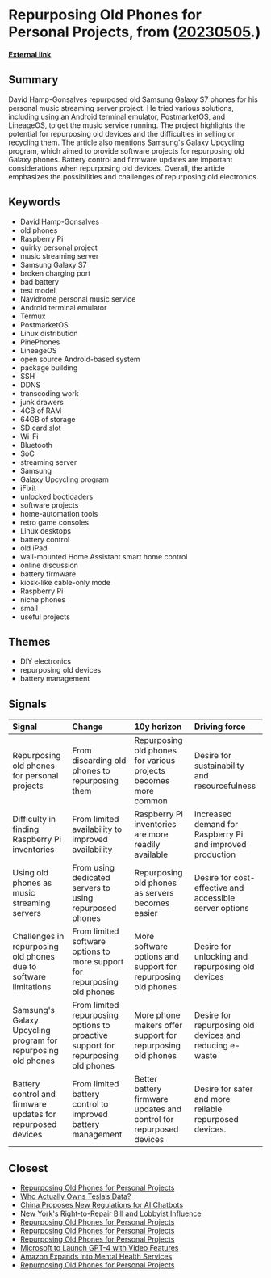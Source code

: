 # __Repurposing Old Phones for Personal Projects__, from ([20230505](https://kghosh.substack.com/p/20230505).)

__[External link](https://arstechnica.com/gadgets/2023/04/old-phones-can-be-single-board-computers-as-this-mini-music-server-proves/)__



## Summary

David Hamp-Gonsalves repurposed old Samsung Galaxy S7 phones for his personal music streaming server project. He tried various solutions, including using an Android terminal emulator, PostmarketOS, and LineageOS, to get the music service running. The project highlights the potential for repurposing old devices and the difficulties in selling or recycling them. The article also mentions Samsung's Galaxy Upcycling program, which aimed to provide software projects for repurposing old Galaxy phones. Battery control and firmware updates are important considerations when repurposing old devices. Overall, the article emphasizes the possibilities and challenges of repurposing old electronics.

## Keywords

* David Hamp-Gonsalves
* old phones
* Raspberry Pi
* quirky personal project
* music streaming server
* Samsung Galaxy S7
* broken charging port
* bad battery
* test model
* Navidrome personal music service
* Android terminal emulator
* Termux
* PostmarketOS
* Linux distribution
* PinePhones
* LineageOS
* open source Android-based system
* package building
* SSH
* DDNS
* transcoding work
* junk drawers
* 4GB of RAM
* 64GB of storage
* SD card slot
* Wi-Fi
* Bluetooth
* SoC
* streaming server
* Samsung
* Galaxy Upcycling program
* iFixit
* unlocked bootloaders
* software projects
* home-automation tools
* retro game consoles
* Linux desktops
* battery control
* old iPad
* wall-mounted Home Assistant smart home control
* online discussion
* battery firmware
* kiosk-like cable-only mode
* Raspberry Pi
* niche phones
* small
* useful projects

## Themes

* DIY electronics
* repurposing old devices
* battery management

## Signals

| Signal                                                           | Change                                                                           | 10y horizon                                                        | Driving force                                             |
|:-----------------------------------------------------------------|:---------------------------------------------------------------------------------|:-------------------------------------------------------------------|:----------------------------------------------------------|
| Repurposing old phones for personal projects                     | From discarding old phones to repurposing them                                   | Repurposing old phones for various projects becomes more common    | Desire for sustainability and resourcefulness             |
| Difficulty in finding Raspberry Pi inventories                   | From limited availability to improved availability                               | Raspberry Pi inventories are more readily available                | Increased demand for Raspberry Pi and improved production |
| Using old phones as music streaming servers                      | From using dedicated servers to using repurposed phones                          | Repurposing old phones as servers becomes easier                   | Desire for cost-effective and accessible server options   |
| Challenges in repurposing old phones due to software limitations | From limited software options to more support for repurposing old phones         | More software options and support for repurposing old phones       | Desire for unlocking and repurposing old devices          |
| Samsung's Galaxy Upcycling program for repurposing old phones    | From limited repurposing options to proactive support for repurposing old phones | More phone makers offer support for repurposing old phones         | Desire for repurposing old devices and reducing e-waste   |
| Battery control and firmware updates for repurposed devices      | From limited battery control to improved battery management                      | Better battery firmware updates and control for repurposed devices | Desire for safer and more reliable repurposed devices.    |

## Closest

* [Repurposing Old Phones for Personal Projects](40aa9f2abd08b4cefd81827111b64979)
* [Who Actually Owns Tesla’s Data?](aa8144a7a9cdc5baa399df0daa112f75)
* [China Proposes New Regulations for AI Chatbots](b6dc0996967d1b60cd671a3f6a787e9b)
* [New York's Right-to-Repair Bill and Lobbyist Influence](c43f57be38bbfef16e25047b07cd9d5d)
* [Repurposing Old Phones for Personal Projects](40aa9f2abd08b4cefd81827111b64979)
* [Repurposing Old Phones for Personal Projects](40aa9f2abd08b4cefd81827111b64979)
* [Repurposing Old Phones for Personal Projects](40aa9f2abd08b4cefd81827111b64979)
* [Microsoft to Launch GPT-4 with Video Features](8095d5362758bd66fc6f6c393edb3d8a)
* [Amazon Expands into Mental Health Services](3d4aee592248f940acdac6ffab5ec4aa)
* [Repurposing Old Phones for Personal Projects](40aa9f2abd08b4cefd81827111b64979)